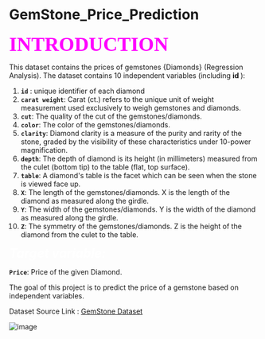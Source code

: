﻿# GemStone_Price_Prediction
<div id="introduction" style="color: magenta; font-weight: bold; font-size: 40px; font-family: 'Times New Roman';">INTRODUCTION</div>


<p> This dataset contains the prices of gemstones {Diamonds} (Regression Analysis). The dataset contains 10 independent variables (including <b> id </b>):

1. **`id`** :  unique identifier of each diamond
2. **`carat weight`**: Carat (ct.) refers to the unique unit of weight measurement used exclusively to weigh gemstones and diamonds.
3. **`cut`**: The quality of the cut of the gemstones/diamonds.
4. **`color`**: The color of the gemstones/diamonds.
5. **`clarity`**: Diamond clarity is a measure of the purity and rarity of the stone, graded by the visibility of these characteristics under 10-power magnification.
6. **`depth`**: The depth of diamond is its height (in millimeters) measured from the culet (bottom tip) to the table (flat, top surface).
7. **`table`**: A diamond's table is the facet which can be seen when the stone is viewed face up.
8. **`X`**: The length of the gemstones/diamonds. X is the length of the diamond as measured along the girdle.
9. **`Y`**: The width of the gemstones/diamonds. Y is the width of the diamond as measured along the girdle.
10. **`Z`**: The symmetry of the gemstones/diamonds. Z is the height of the diamond from the culet to the table.

<div style="color: White; font-weight: bold; font-style: italic; font-size: 25px;">
  Target variable:
</div>

**`Price`**: Price of the given Diamond.

The goal of this project is to predict the price of a gemstone based on independent variables.

Dataset Source Link : [GemStone Dataset](https://www.kaggle.com/competitions/playground-series-s3e8/data?select=train.csv)

![image](https://github.com/user-attachments/assets/f234008f-69e1-4882-bff4-7f222c31d9db)
